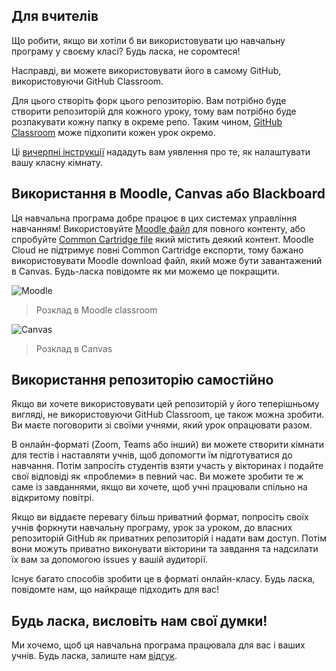 ## Для вчителів

Що робити, якщо ви хотіли б ви використовувати цю навчальну програму у своєму класі? Будь ласка, не соромтеся!

Насправді, ви можете використовувати його в самому GitHub, використовуючи GitHub Classroom.

Для цього створіть форк цього репозиторію. Вам потрібно буде створити репозиторій для кожного уроку, тому вам потрібно буде розпакувати кожну папку в окреме репо. Таким чином, [GitHub Classroom](https://classroom.github.com/classrooms) може підхопити кожен урок окремо.

Ці [вичерпні інструкції](https://github.blog/2020-03-18-set-up-your-digital-classroom-with-github-classroom/) нададуть вам уявлення про те, як налаштувати вашу класну кімнату.

## Використання в Moodle, Canvas або Blackboard

Ця навчальна програма добре працює в цих системах управління навчанням! Використовуйте [Moodle файл](/teaching-files/webdev-moodle.mbz) для повного контенту, або спробуйте [Common Cartridge file](/teaching-files/webdev-common-cartridge.imscc) який містить деякий контент. Moodle Cloud не підтримує повні Common Cartridge експорти, тому бажано використовувати Moodle download файл, який може бути завантажений в Canvas. Будь-ласка повідомте як ми можемо це покращити.

![Moodle](/teaching-files/moodle.png)
> Розклад в Moodle classroom

![Canvas](/teaching-files/canvas.png)
> Розклад в Canvas

## Використання репозиторію самостійно

Якщо ви хочете використовувати цей репозиторій у його теперішньому вигляді, не використовуючи GitHub Classroom, це також можна зробити. Ви маєте поговорити зі своїми учнями, який урок опрацювати разом.

В онлайн-форматі (Zoom, Teams або інший) ви можете створити кімнати для тестів і наставляти учнів, щоб допомогти їм підготуватися до навчання. Потім запросіть студентів взяти участь у вікторинах і подайте свої відповіді як «проблеми» в певний час. Ви можете зробити те ж саме із завданнями, якщо ви хочете, щоб учні працювали спільно на відкритому повітрі.

Якщо ви віддаєте перевагу більш приватний формат, попросіть своїх учнів форкнути навчальну програму, урок за уроком, до власних репозиторій GitHub як приватних репозиторій і надати вам доступ. Потім вони можуть приватно виконувати вікторини та завдання та надсилати їх вам за допомогою issues у вашій аудиторії.

Існує багато способів зробити це в форматі онлайн-класу. Будь ласка, повідомте нам, що найкраще підходить для вас!

## Будь ласка, висловіть нам свої думки!

Ми хочемо, щоб ця навчальна програма працювала для вас і ваших учнів. Будь ласка, залиште нам [відгук](https://forms.microsoft.com/Pages/ResponsePage.aspx?id=v4j5cvGGr0GRqy180BHbR2humCsRZhxNuI79cm6n0hRUQzRVVU9VVlU5UlFLWTRLWlkyQUxORTg5WS4u).
